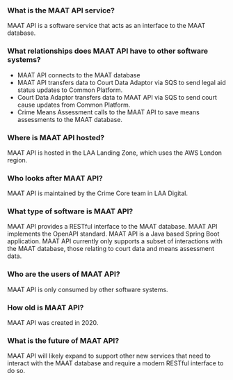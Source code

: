 ### What is the MAAT API service?
MAAT API is a software service that acts as an interface to the MAAT database.

### What relationships does MAAT API have to other software systems?
- MAAT API connects to the MAAT database
- MAAT API transfers data to Court Data Adaptor via SQS to send legal aid status updates to Common Platform.
- Court Data Adaptor transfers data to MAAT API via SQS to send court cause updates from Common Platform.
- Crime Means Assessment calls to the MAAT API to save means assessments to the MAAT database.

### Where is MAAT API hosted?
MAAT API is hosted in the LAA Landing Zone, which uses the AWS London region.

### Who looks after MAAT API?
MAAT API is maintained by the Crime Core team in LAA Digital.

### What type of software is MAAT API?
MAAT API provides a RESTful interface to the MAAT database. MAAT API implements the OpenAPI standard. MAAT API is a Java based Spring Boot application. MAAT API currently only supports a subset of interactions with the MAAT database, those relating to court data and means assessment data.

### Who are the users of MAAT API?
MAAT API is only consumed by other software systems.

### How old is MAAT API?
MAAT API was created in 2020.

### What is the future of MAAT API?
MAAT API will likely expand to support other new services that need to interact with the MAAT database and require a modern RESTful interface to do so.
